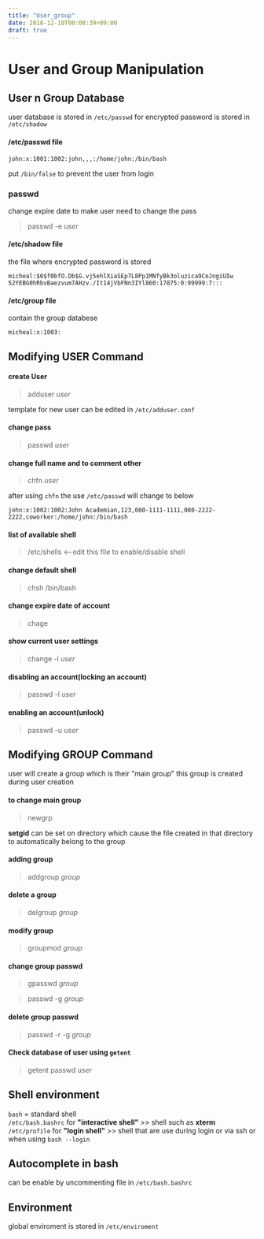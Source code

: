 ```yaml
---
title: "User_group"
date: 2018-12-10T00:08:39+09:00
draft: true
---
```

# User and Group Manipulation

## User n Group Database
user database is stored in `/etc/passwd`
for encrypted password is stored in `/etc/shadow`

#### /etc/passwd file
```
john:x:1001:1002:john,,,:/home/john:/bin/bash 
```
put `/bin/false` to prevent the user from login 

### passwd

change expire date to make user need to change the pass

> passwd -e *user*

#### /etc/shadow file
the file where encrypted password is stored
```
micheal:$6$f0bfO.Db$G.vj5ehlXiaSEp7L8Pp1MNfyBk3oluzica9CoJngiUIw
52YEBG0hRbvBaezvum7AHzv./It14jVbFNn3IYl860:17875:0:99999:7:::   
```

#### /etc/group file
contain the group databese
```
micheal:x:1003: 
```

## Modifying USER Command

#### create User

> adduser *user*

template for new user can be edited in `/etc/adduser.conf`


#### change pass

> passwd *user*

#### change full name and to comment other

> chfn *user*

after using `chfn` the use `/etc/passwd` will change to below
```
john:x:1002:1002:John Academian,123,080-1111-1111,080-2222-2222,coworker:/home/john:/bin/bash               
```

#### list of available shell

> /etc/shells <--edit this file to enable/disable shell

#### change default shell

> chsh /bin/bash

#### change expire date of account

> chage 

#### show current user settings

> change -l *user*

#### disabling an account(locking an account)

> passwd -l *user*

#### enabling an account(unlock)

> passwd -u *user*


## Modifying GROUP Command
user will create a group which is their "main group"
this group is created during user creation

#### to  change main group

> newgrp

**setgid** can be set on directory which cause the file created in that directory
to automatically belong to the group

#### adding group

> addgroup *group*

#### delete a group

> delgroup *group*

#### modify group

> groupmod *group*

#### change group passwd

> gpasswd *group*

> passwd -g *group*

#### delete group passwd

> passwd -r -g *group*

#### Check database of user using `getent`

> getent passwd *user*


## Shell environment 

`bash` = standard shell  
`/etc/bash.bashrc` for **"interactive shell"** >> shell such as **xterm**  
`/etc/profile` for **"login shell"** >> shell that are use during login or via ssh or when using `bash --login`

## Autocomplete in bash
can be enable by uncommenting file in `/etc/bash.bashrc`

## Environment

global enviroment is stored in `/etc/enviroment`

